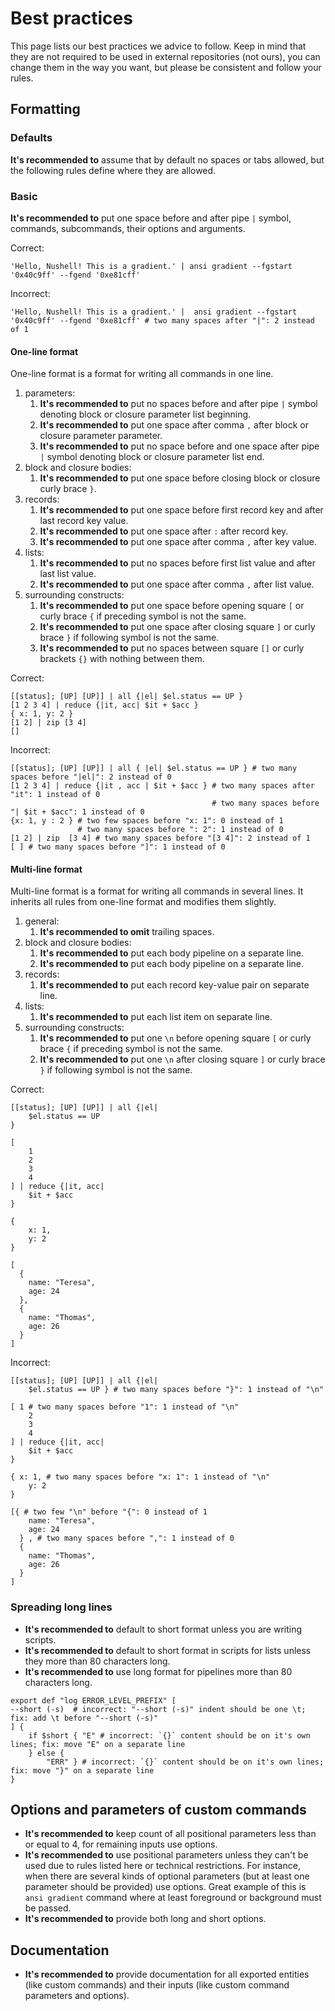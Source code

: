 # Best practices

This page lists our best practices we advice to follow. Keep in mind that they are not required to be
used in external repositories (not ours), you can change them in the way you want,
but please be consistent and follow your rules.

## Formatting

### Defaults

**It's recommended to** assume that by default no spaces or tabs allowed, but the following rules define where they are allowed.

### Basic

**It's recommended to** put one space before and after pipe `|` symbol, commands, subcommands, their options and arguments.

Correct:

```nushell
'Hello, Nushell! This is a gradient.' | ansi gradient --fgstart '0x40c9ff' --fgend '0xe81cff'
```

Incorrect:

```nushell
'Hello, Nushell! This is a gradient.' |  ansi gradient --fgstart '0x40c9ff' --fgend '0xe81cff' # two many spaces after "|": 2 instead of 1
```

#### One-line format

One-line format is a format for writing all commands in one line.

1. parameters:
   1. **It's recommended to** put no spaces before and after pipe `|` symbol denoting block or closure parameter list beginning.
   2. **It's recommended to** put one space after comma `,` after block or closure parameter parameter.
   3. **It's recommended to** put no space before and one space after pipe `|` symbol denoting block or closure parameter list end.
2. block and closure bodies:
   1. **It's recommended to** put one space before closing block or closure curly brace `}`.
3. records:
   1. **It's recommended to** put one space before first record key and after last record key value.
   2. **It's recommended to** put one space after `:` after record key.
   3. **It's recommended to** put one space after comma `,` after key value.
4. lists:
   1. **It's recommended to** put no spaces before first list value and after last list value.
   2. **It's recommended to** put one space after comma `,` after list value.
5. surrounding constructs:
   1. **It's recommended to** put one space before opening square `[` or curly brace `{` if preceding symbol is not the same.
   2. **It's recommended to** put one space after closing square `]` or curly brace `}` if following symbol is not the same.
   3. **It's recommended to** put no spaces between square `[]` or curly brackets `{}` with nothing between them.

Correct:

```nushell
[[status]; [UP] [UP]] | all {|el| $el.status == UP }
[1 2 3 4] | reduce {|it, acc| $it + $acc }
{ x: 1, y: 2 }
[1 2] | zip [3 4]
[]
```

Incorrect:

```nushell
[[status]; [UP] [UP]] | all { |el| $el.status == UP } # two many spaces before "|el|": 2 instead of 0
[1 2 3 4] | reduce {|it , acc | $it + $acc } # two many spaces after "it": 1 instead of 0
                                             # two many spaces before "| $it + $acc": 1 instead of 0
{x: 1, y : 2 } # two few spaces before "x: 1": 0 instead of 1
               # two many spaces before ": 2": 1 instead of 0
[1 2] | zip  [3 4] # two many spaces before "[3 4]": 2 instead of 1
[ ] # two many spaces before "]": 1 instead of 0
```

#### Multi-line format

Multi-line format is a format for writing all commands in several lines. It inherits all rules from one-line format
and modifies them slightly.

1. general:
   1. **It's recommended to omit** trailing spaces.
2. block and closure bodies:
   1. **It's recommended to** put each body pipeline on a separate line.
   2. **It's recommended to** put each body pipeline on a separate line.
3. records:
   1. **It's recommended to** put each record key-value pair on separate line.
4. lists:
   1. **It's recommended to** put each list item on separate line.
5. surrounding constructs:
   1. **It's recommended to** put one `\n` before opening square `[` or curly brace `{` if preceding symbol is not the same.
   2. **It's recommended to** put one `\n` after closing square `]` or curly brace `}` if following symbol is not the same.

Correct:

```nushell
[[status]; [UP] [UP]] | all {|el|
    $el.status == UP
}

[
    1
    2
    3
    4
] | reduce {|it, acc|
    $it + $acc
}

{
    x: 1,
    y: 2
}

[
  {
    name: "Teresa",
    age: 24
  },
  {
    name: "Thomas",
    age: 26
  }
]
```

Incorrect:

```nushell
[[status]; [UP] [UP]] | all {|el|
    $el.status == UP } # two many spaces before "}": 1 instead of "\n"

[ 1 # two many spaces before "1": 1 instead of "\n"
    2
    3
    4
] | reduce {|it, acc|
    $it + $acc
}

{ x: 1, # two many spaces before "x: 1": 1 instead of "\n"
    y: 2
}

[{ # two few "\n" before "{": 0 instead of 1
    name: "Teresa",
    age: 24
  } , # two many spaces before ",": 1 instead of 0
  {
    name: "Thomas",
    age: 26
  }
]
```

### Spreading long lines

- **It's recommended to** default to short format unless you are writing scripts.
- **It's recommended to** default to short format in scripts for lists unless they more than 80 characters long.
- **It's recommended to** use long format for pipelines more than 80 characters long.

```nushell
export def "log ERROR_LEVEL_PREFIX" [
--short (-s)  # incorrect: "--short (-s)" indent should be one \t; fix: add \t before "--short (-s)"
] {
    if $short { "E" # incorrect: `{}` content should be on it's own lines; fix: move "E" on a separate line
    } else {
        "ERR" } # incorrect: `{}` content should be on it's own lines; fix: move "}" on a separate line
}
```

## Options and parameters of custom commands

- **It's recommended to** keep count of all positional parameters less than or equal to 4, for remaining inputs use options.
- **It's recommended to** use positional parameters unless they can't be used due to rules listed here or technical restrictions.
  For instance, when there are several kinds of optional parameters (but at least one parameter should be provided)
  use options. Great example of this is `ansi gradient` command where at least foreground or background must be passed.
- **It's recommended to** provide both long and short options.

## Documentation

- **It's recommended to** provide documentation for all exported entities (like custom commands) and their
  inputs (like custom command parameters and options).
